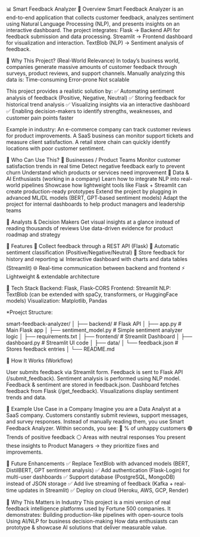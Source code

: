 📊 Smart Feedback Analyzer
🔹 Overview
Smart Feedback Analyzer is an end-to-end application that collects customer feedback, analyzes sentiment using Natural Language Processing (NLP), and presents insights on an interactive dashboard.
The project integrates:
Flask → Backend API for feedback submission and data processing.
Streamlit → Frontend dashboard for visualization and interaction.
TextBlob (NLP) → Sentiment analysis of feedback.

🔹 Why This Project? (Real-World Relevance)
In today’s business world, companies generate massive amounts of customer feedback through surveys, product reviews, and support channels. Manually analyzing this data is:
Time-consuming
Error-prone
Not scalable

This project provides a realistic solution by:
✅ Automating sentiment analysis of feedback (Positive, Negative, Neutral)
✅ Storing feedback for historical trend analysis
✅ Visualizing insights via an interactive dashboard
✅ Enabling decision-makers to identify strengths, weaknesses, and customer pain points faster

Example in industry:
An e-commerce company can track customer reviews for product improvements.
A SaaS business can monitor support tickets and measure client satisfaction.
A retail store chain can quickly identify locations with poor customer sentiment.

🔹 Who Can Use This?
🔸 Businesses / Product Teams
Monitor customer satisfaction trends in real time
Detect negative feedback early to prevent churn
Understand which products or services need improvement
🔸 Data & AI Enthusiasts (working in a company)
Learn how to integrate NLP into real-world pipelines
Showcase how lightweight tools like Flask + Streamlit can create production-ready prototypes
Extend the project by plugging in advanced ML/DL models (BERT, GPT-based sentiment models)
Adapt the project for internal dashboards to help product managers and leadership teams

🔸 Analysts & Decision Makers
Get visual insights at a glance instead of reading thousands of reviews
Use data-driven evidence for product roadmap and strategy

🔹 Features
📝 Collect feedback through a REST API (Flask)
🤖 Automatic sentiment classification (Positive/Negative/Neutral)
💾 Store feedback for history and reporting
📊 Interactive dashboard with charts and data tables (Streamlit)
🌐 Real-time communication between backend and frontend
⚡ Lightweight & extendable architecture

🔹 Tech Stack
Backend: Flask, Flask-CORS
Frontend: Streamlit
NLP: TextBlob (can be extended with spaCy, transformers, or HuggingFace models)
Visualization: Matplotlib, Pandas



*Proejct Structure:

smart-feedback-analyzer/
│
├── backend/                     # Flask API
│   ├── app.py                   # Main Flask app
│   ├── sentiment_model.py       # Simple sentiment analyzer logic
│   ├── requirements.txt
│
├── frontend/                    # Streamlit Dashboard
│   ├── dashboard.py             # Streamlit UI code
│
├── data/
│   └── feedback.json            # Stores feedback entries
│
└── README.md



🔹 How It Works (Workflow)

User submits feedback via Streamlit form.
Feedback is sent to Flask API (/submit_feedback).
Sentiment analysis is performed using NLP model.
Feedback & sentiment are stored in feedback.json.
Dashboard fetches feedback from Flask (/get_feedback).
Visualizations display sentiment trends and data.


🔹 Example Use Case in a Company
Imagine you are a Data Analyst at a SaaS company.
Customers constantly submit reviews, support messages, and survey responses.
Instead of manually reading them, you use Smart Feedback Analyzer.
Within seconds, you see:
🔴 % of unhappy customers
🟢 Trends of positive feedback
⚪ Areas with neutral responses
You present these insights to Product Managers → they prioritize fixes and improvements.

🔹 Future Enhancements
✅ Replace TextBlob with advanced models (BERT, DistilBERT, GPT sentiment analysis)
✅ Add authentication (Flask-Login) for multi-user dashboards
✅ Support database (PostgreSQL, MongoDB) instead of JSON storage
✅ Add live streaming of feedback (Kafka + real-time updates in Streamlit)
✅ Deploy on cloud (Heroku, AWS, GCP, Render)


🔹 Why This Matters in Industry
This project is a mini version of real feedback intelligence platforms used by Fortune 500 companies. It demonstrates:
Building production-like pipelines with open-source tools
Using AI/NLP for business decision-making
How data enthusiasts can prototype & showcase AI solutions that deliver measurable value.

